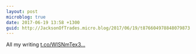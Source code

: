 ```yaml
---
layout: post
microblog: true
date: 2017-06-19 13:58 +1300
guid: http://JacksonOfTrades.micro.blog/2017/06/19/t876604978848079873.html
---
```

All my writing [t.co/WISNmTex3...](https://t.co/WISNmTex3f)
